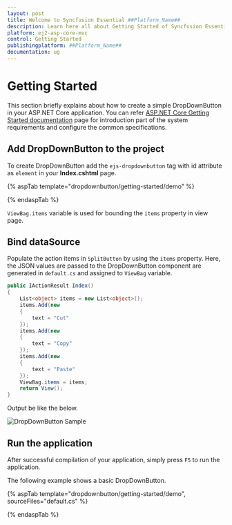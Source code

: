 ```yaml
---
layout: post
title: Welcome to Syncfusion Essential ##Platform_Name##
description: Learn here all about Getting Started of Syncfusion Essential ##Platform_Name## widgets based on HTML5 and jQuery.
platform: ej2-asp-core-mvc
control: Getting Started
publishingplatform: ##Platform_Name##
documentation: ug
---
```



# Getting Started

This section briefly explains about how to create a simple DropDownButton in your ASP.NET Core application. You can refer [ASP.NET Core Getting Started documentation](../getting-started) page for introduction part of the system requirements and configure the common specifications.

## Add DropDownButton to the project

To create DropDownButton add the `ejs-dropdownbutton` tag with id attribute as `element` in your **Index.cshtml** page.

{% aspTab template="dropdownbutton/getting-started/demo" %}

{% endaspTab %}

`ViewBag.items` variable is used for bounding the `items` property in view page.

## Bind dataSource

Populate the action items in `SplitButton` by using the `items` property. Here, the JSON values are passed to the
DropDownButton component are generated in `default.cs` and assigned to `ViewBag` variable.

```cs
public IActionResult Index()
{
    List<object> items = new List<object>();
    items.Add(new
    {
        text = "Cut"
    });
    items.Add(new
    {
        text = "Copy"
    });
    items.Add(new
    {
        text = "Paste"
    });
    ViewBag.items = items;
    return View();
}

```

Output be like the below.

![DropDownButton Sample](./images/drop-down-button.PNG)

## Run the application

 After successful compilation of your application, simply press `F5` to run the application.

 The following example shows a basic DropDownButton.

{% aspTab template="dropdownbutton/getting-started/demo", sourceFiles="default.cs" %}

{% endaspTab %}
